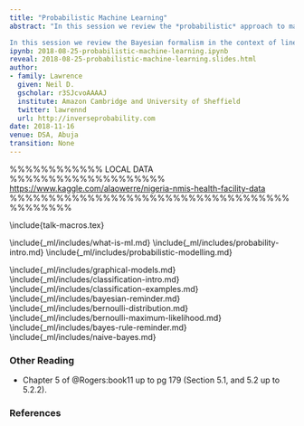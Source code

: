 ```yaml
---
title: "Probabilistic Machine Learning"
abstract: "In this session we review the *probabilistic* approach to machine learning. We start with a review of probability, and introduce the concepts of probabilistic modelling. We then apply the approach in practice to Naive Bayesian classification. 

In this session we review the Bayesian formalism in the context of linear models, reviewing initially maximum likelihood and introducing basis functions as a way of driving non-linearity in the model."
ipynb: 2018-08-25-probabilistic-machine-learning.ipynb
reveal: 2018-08-25-probabilistic-machine-learning.slides.html
author:
- family: Lawrence
  given: Neil D.
  gscholar: r3SJcvoAAAAJ
  institute: Amazon Cambridge and University of Sheffield
  twitter: lawrennd
  url: http://inverseprobability.com
date: 2018-11-16
venue: DSA, Abuja
transition: None
---
```


%%%%%%%%%%%% LOCAL DATA %%%%%%%%%%%%%%%%%%%%
https://www.kaggle.com/alaowerre/nigeria-nmis-health-facility-data
%%%%%%%%%%%%%%%%%%%%%%%%%%%%%%%%%%%%%%%%%%%%


\include{talk-macros.tex}

\include{_ml/includes/what-is-ml.md}
\include{_ml/includes/probability-intro.md}
\include{_ml/includes/probabilistic-modelling.md}

\include{_ml/includes/graphical-models.md}
\include{_ml/includes/classification-intro.md}
\include{_ml/includes/classification-examples.md}
\include{_ml/includes/bayesian-reminder.md}
\include{_ml/includes/bernoulli-distribution.md}
\include{_ml/includes/bernoulli-maximum-likelihood.md}
\include{_ml/includes/bayes-rule-reminder.md}
\include{_ml/includes/naive-bayes.md}

### Other Reading

* Chapter 5 of @Rogers:book11 up to pg 179 (Section 5.1, and 5.2 up to 5.2.2).

### References

